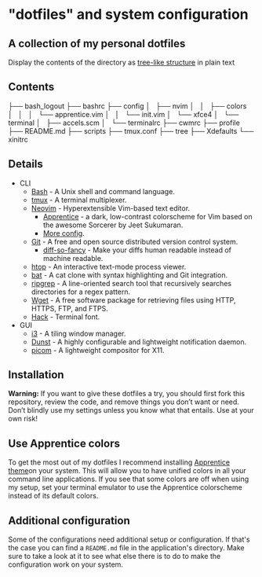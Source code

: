 "dotfiles" and system configuration
===================================

A collection of my personal dotfiles
------------------------------------

Display the contents of the directory as [tree-like structure](https://raw.githubusercontent.com/stefanatnullnet/dotfiles/main/tree) in plain text

Contents
--------

├── bash_logout
├── bashrc
├── config
│   ├── nvim
│   │   ├── colors
│   │   │   └── apprentice.vim
│   │   └── init.vim
│   └── xfce4
│       └── terminal
│           ├── accels.scm
│           └── terminalrc
├── cwmrc
├── profile
├── README.md
├── scripts
├── tmux.conf
├── tree
├── Xdefaults
└── xinitrc

Details
-------

- CLI
    - [Bash](https://git.savannah.gnu.org/cgit/bash.git) - A Unix shell and command language.
    - [tmux](https://github.com/tmux/tmux) - A terminal multiplexer.
    - [Neovim](https://github.com/neovim/neovim) - Hyperextensible Vim-based text editor.
        - [Apprentice](https://romainl.github.io/Apprentice/) - a dark, low-contrast colorscheme for Vim based on the awesome Sorcerer by Jeet Sukumaran.
        - [More config](https://github.com/dikiaap/dotfiles/blob/master/init.vim).
    - [Git](https://github.com/git/git) - A free and open source distributed version control system.
        - [diff-so-fancy](https://github.com/so-fancy/diff-so-fancy) - Make your diffs human readable instead of machine readable.
    - [htop](https://github.com/hishamhm/htop) - An interactive text-mode process viewer.
    - [bat](https://github.com/sharkdp/bat) - A cat clone with syntax highlighting and Git integration.
    - [ripgrep](https://github.com/BurntSushi/ripgrep) - A line-oriented search tool that recursively searches directories for a regex pattern.
    - [Wget](https://git.savannah.gnu.org/cgit/wget.git) - A free software package for retrieving files using HTTP, HTTPS, FTP, and FTPS.
    - [Hack](https://github.com/source-foundry/Hack) - Terminal font.
- GUI
    - [i3](https://github.com/i3/i3) - A tiling window manager.
    - [Dunst](https://github.com/dunst-project/dunst) - A highly configurable and lightweight notification daemon.
    - [picom](https://github.com/yshui/picom) - A lightweight compositor for X11.

Installation
------------
**Warning:** If you want to give these dotfiles a try, you should first fork this repository, review the code, and remove things you don’t want or need. Don’t blindly use my settings unless you know what that entails. Use at your own risk!

Use Apprentice colors
---------------------
To get the most out of my dotfiles I recommend installing [Apprentice theme](https://romainl.github.io/Apprentice/)on your system. This will allow you to have unified colors in all your command line applications. If you see that some colors are off when using my setup, set your terminal emulator to use the Apprentice colorscheme instead of its default colors.

Additional configuration
------------------------
Some of the configurations need additional setup or configuration. If that's the case you can find a `README.md` file in the application's directory. Make sure to take a look at it to see what else there is to do to make the configuration work on your system.
